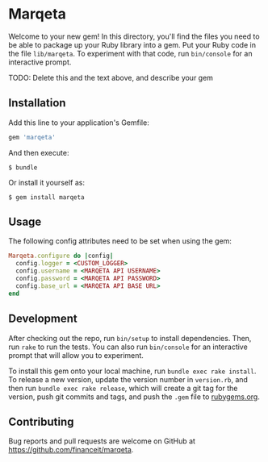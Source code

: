 # Marqeta

Welcome to your new gem! In this directory, you'll find the files you need to be able to package up your Ruby library into a gem. Put your Ruby code in the file `lib/marqeta`. To experiment with that code, run `bin/console` for an interactive prompt.

TODO: Delete this and the text above, and describe your gem

## Installation

Add this line to your application's Gemfile:

```ruby
gem 'marqeta'
```

And then execute:

    $ bundle

Or install it yourself as:

    $ gem install marqeta

## Usage

The following config attributes need to be set when using the gem:

```ruby
Marqeta.configure do |config|
  config.logger = <CUSTOM_LOGGER>
  config.username = <MARQETA API USERNAME>
  config.password = <MARQETA API PASSWORD>
  config.base_url = <MARQETA API BASE URL>
end
```

## Development

After checking out the repo, run `bin/setup` to install dependencies. Then, run `rake` to run the tests. You can also run `bin/console` for an interactive prompt that will allow you to experiment.

To install this gem onto your local machine, run `bundle exec rake install`. To release a new version, update the version number in `version.rb`, and then run `bundle exec rake release`, which will create a git tag for the version, push git commits and tags, and push the `.gem` file to [rubygems.org](https://rubygems.org).

## Contributing

Bug reports and pull requests are welcome on GitHub at https://github.com/financeit/marqeta.
